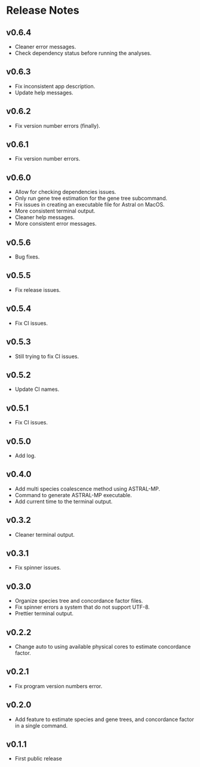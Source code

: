 # Release Notes

## v0.6.4

- Cleaner error messages.
- Check dependency status before running the analyses.

## v0.6.3

- Fix inconsistent app description.
- Update help messages.

## v0.6.2

- Fix version number errors (finally).

## v0.6.1

- Fix version number errors.

## v0.6.0

- Allow for checking dependencies issues.
- Only run gene tree estimation for the gene tree subcommand.
- Fix issues in creating an executable file for Astral on MacOS.
- More consistent terminal output.
- Cleaner help messages.
- More consistent error messages.

## v0.5.6

- Bug fixes.

## v0.5.5

- Fix release issues.

## v0.5.4

- Fix CI issues.

## v0.5.3

- Still trying to fix CI issues.

## v0.5.2

- Update CI names.

## v0.5.1

- Fix CI issues.

## v0.5.0

- Add log.

## v0.4.0

- Add multi species coalescence method using ASTRAL-MP.
- Command to generate ASTRAL-MP executable.
- Add current time to the terminal output.

## v0.3.2

- Cleaner terminal output.

## v0.3.1

- Fix spinner issues.

## v0.3.0

- Organize species tree and concordance factor files.
- Fix spinner errors a system that do not support UTF-8.
- Prettier terminal output.

## v0.2.2

- Change auto to using available physical cores to estimate concordance factor.

## v0.2.1

- Fix program version numbers error.

## v0.2.0

- Add feature to estimate species and gene trees, and concordance factor in a single command.

## v0.1.1

- First public release
